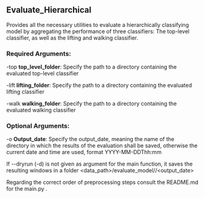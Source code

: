 ## Evaluate_Hierarchical

Provides all the necessary utilities to evaluate a hierarchically classifying model by aggregating the performance of three classifiers: The top-level classifier, as well as the lifting and walking classifier.


### Required Arguments:

-top **top_level_folder**: Specify the path to a directory containing the evaluated top-level classifier

-lift **lifting_folder**: Specify the path to a directory containing the evaluated lifting classifier

-walk **walking_folder**: Specify the path to a directory containing the evaluated walking classifier



### Optional Arguments:

-o **Output_date**: Specify the output_date, meaning the name of the directory in which the results of the evaluation shall be saved, otherwise the current date and time are used, format YYYY-MM-DDThh:mm


If --dryrun (-d) is not given as argument for the main function, it saves the resulting windows in a folder  <data_path>/evaluate_model/<type>/<output_date>


Regarding the correct order of preprocessing steps consult the README.md for the main.py . 
